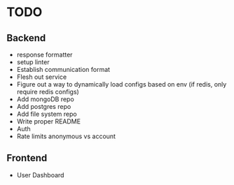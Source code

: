# TODO

## Backend

- response formatter
- setup linter
- Establish communication format
- Flesh out service
- Figure out a way to dynamically load configs based on env (if redis, only require redis configs)
- Add mongoDB repo
- Add postgres repo
- Add file system repo
- Write proper README
- Auth
- Rate limits anonymous vs account

## Frontend

- User Dashboard
